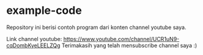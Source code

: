 # example-code
Repository ini berisi contoh program dari konten channel youtube saya.

Link channel youtube:
https://www.youtube.com/channel/UCR1uN9-cqDombKyeLEELZQg
Terimakasih yang telah mensubscribe channel saya :)
